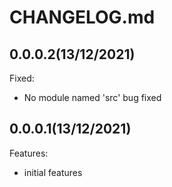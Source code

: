 # CHANGELOG.md

## 0.0.0.2(13/12/2021)

Fixed: 

  - No module named 'src' bug fixed

## 0.0.0.1(13/12/2021)

Features:

  - initial features